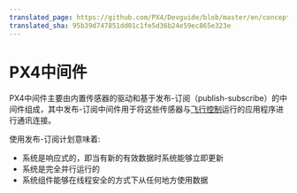 ```yaml
---
translated_page: https://github.com/PX4/Devguide/blob/master/en/concept/middleware.md
translated_sha: 95b39d747851dd01c1fe5d36b24e59ec865e323e
---
```


# PX4中间件

PX4中间件主要由内置传感器的驱动和基于发布-订阅（publish-subscribe）的中间件组成，其中发布-订阅中间件用于将这些传感器与[飞行控制](../concept/flight_stack.md)运行的应用程序进行通讯连接。

使用发布-订阅计划意味着:

* 系统是响应式的，即当有新的有效数据时系统能够立即更新
* 系统是完全并行运行的
* 系统组件能够在线程安全的方式下从任何地方使用数据

